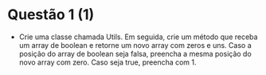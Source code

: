 # Questão 1 (1) 
- Crie uma classe chamada Utils. Em seguida, crie um método que receba um array de boolean  e retorne um novo array com zeros e uns. Caso a posição do array de boolean seja falsa, preencha a mesma posição do novo array com zero. Caso seja true, preencha com 1.

